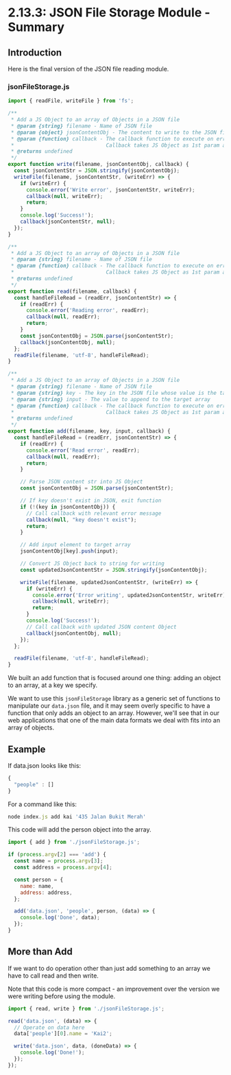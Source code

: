 # 2.13.3: JSON File Storage Module - Summary

## Introduction

Here is the final version of the JSON file reading module.

### jsonFileStorage.js

```javascript
import { readFile, writeFile } from 'fs';

/**
 * Add a JS Object to an array of Objects in a JSON file
 * @param {string} filename - Name of JSON file
 * @param {object} jsonContentObj - The content to write to the JSON file
 * @param {function} callback - The callback function to execute on error or success
 *                              Callback takes JS Object as 1st param and write error as 2nd param.
 * @returns undefined
 */
export function write(filename, jsonContentObj, callback) {
  const jsonContentStr = JSON.stringify(jsonContentObj);
  writeFile(filename, jsonContentStr, (writeErr) => {
    if (writeErr) {
      console.error('Write error', jsonContentStr, writeErr);
      callback(null, writeErr);
      return;
    }
    console.log('Success!');
    callback(jsonContentStr, null);
  });
}

/**
 * Add a JS Object to an array of Objects in a JSON file
 * @param {string} filename - Name of JSON file
 * @param {function} callback - The callback function to execute on error or success
 *                              Callback takes JS Object as 1st param and read error as 2nd param.
 * @returns undefined
 */
export function read(filename, callback) {
  const handleFileRead = (readErr, jsonContentStr) => {
    if (readErr) {
      console.error('Reading error', readErr);
      callback(null, readErr);
      return;
    }
    const jsonContentObj = JSON.parse(jsonContentStr);
    callback(jsonContentObj, null);
  };
  readFile(filename, 'utf-8', handleFileRead);
}

/**
 * Add a JS Object to an array of Objects in a JSON file
 * @param {string} filename - Name of JSON file
 * @param {string} key - The key in the JSON file whose value is the target array
 * @param {string} input - The value to append to the target array
 * @param {function} callback - The callback function to execute on error or success
 *                              Callback takes JS Object as 1st param and read or write error as 2nd param.
 * @returns undefined
 */
export function add(filename, key, input, callback) {
  const handleFileRead = (readErr, jsonContentStr) => {
    if (readErr) {
      console.error('Read error', readErr);
      callback(null, readErr);
      return;
    }

    // Parse JSON content str into JS Object
    const jsonContentObj = JSON.parse(jsonContentStr);

    // If key doesn't exist in JSON, exit function
    if (!(key in jsonContentObj)) {
      // Call callback with relevant error message
      callback(null, "key doesn't exist");
      return;
    }

    // Add input element to target array
    jsonContentObj[key].push(input);

    // Convert JS Object back to string for writing
    const updatedJsonContentStr = JSON.stringify(jsonContentObj);

    writeFile(filename, updatedJsonContentStr, (writeErr) => {
      if (writeErr) {
        console.error('Error writing', updatedJsonContentStr, writeErr);
        callback(null, writeErr);
        return;
      }
      console.log('Success!');
      // Call callback with updated JSON content Object
      callback(jsonContentObj, null);
    });
  };

  readFile(filename, 'utf-8', handleFileRead);
}
```

We built an add function that is focused around one thing: adding an object to an array, at a key we specify.

We want to use this `jsonFileStorage` library as a generic set of functions to manipulate our `data.json` file, and it may seem overly specific to have a function that only adds an object to an array. However, we'll see that in our web applications that one of the main data formats we deal with fits into an array of objects.

## Example

If data.json looks like this:

```javascript
{
  "people" : []
}
```

For a command like this:

```javascript
node index.js add kai '435 Jalan Bukit Merah'
```

This code will add the person object into the array.

```javascript
import { add } from './jsonFileStorage.js';

if (process.argv[2] === 'add') {
  const name = process.argv[3];
  const address = process.argv[4];

  const person = {
    name: name,
    address: address,
  };

  add('data.json', 'people', person, (data) => {
    console.log('Done', data);
  });
}
```

## More than Add

If we want to do operation other than just add something to an array we have to call read and then write.

Note that this code is more compact - an improvement over the version we were writing before using the module.

```javascript
import { read, write } from './jsonFileStorage.js';

read('data.json', (data) => {
  // Operate on data here
  data['people'][0].name = 'Kai2';

  write('data.json', data, (doneData) => {
    console.log('Done!');
  });
});
```

